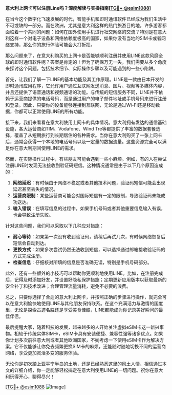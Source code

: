 **意大利上网卡可以注册Line吗？深度解读与实操指南[[TG💪+ @esim1088](https://t.me/s/esim1088)]**

在当今这个数字化飞速发展的时代，智能手机和即时通讯软件已经成为我们生活中不可或缺的一部分。而在欧洲，尤其是意大利这样的热门旅游目的地，许多游客都面临着一个共同的问题：如何在国外使用手机进行社交网络的交流？特别是在意大利这样一个对电子设备和网络依赖度极高的国家，如果你没有当地的SIM卡或者网络支持，那么你的旅行体验可能会大打折扣。

那么问题来了，在意大利购买的上网卡是否能够顺利注册并使用LINE这款风靡全球的即时通讯软件呢？答案是肯定的！但为了确保万无一失，我们需要从多个角度来探讨这个问题，包括技术细节、实际操作步骤以及可能遇到的一些小陷阱。

首先，让我们了解一下LINE的基本功能及其工作原理。LINE是一款由日本开发的即时通讯应用程序，它允许用户通过互联网发送消息、图片、视频等多媒体内容，并且还提供了语音通话和视频通话的功能。与传统的短信服务不同，LINE并不依赖于运营商提供的电话号码，而是通过用户的电子邮件地址或手机号码来进行注册和登录。因此，只要你的设备能够连接到互联网，无论是通过Wi-Fi还是移动数据，你都可以正常使用LINE的所有功能。

接下来，我们来看看在意大利使用上网卡的具体情况。意大利拥有发达的通信基础设施，各大运营商如TIM、Vodafone、Wind Tre等都提供了丰富的数据套餐选择，覆盖了从短期旅行到长期居住的各种需求。当你在意大利购买了一张上网卡后，通常会获得一个本地的电话号码以及一定量的数据流量。这些资源完全可以满足你在意大利期间使用LINE的需求。

然而，在实际操作过程中，有些朋友可能会遇到一些小麻烦。例如，有的人在尝试注册LINE时发现无法接收到验证码短信。这种情况通常是由于以下几个原因造成的：

1. **网络延迟**：有时候由于网络不稳定或者其他技术问题，验证码短信可能会出现延迟甚至丢失的情况。
2. **运营商限制**：某些运营商可能会对国际短信有一定的限制，导致验证码未能成功送达。
3. **输入错误**：在填写信息的过程中，如果手机号码或者其他重要信息输入有误，也会导致注册失败。

针对这些问题，我们可以采取以下几种应对措施：

- **耐心等待**：如果第一次没有收到验证码，请稍后再试几次，有时候网络恢复后短信会自动到达。
- **更换方式**：如果多次尝试仍然无法收到短信，可以选择通过邮箱接收验证码的方式完成注册。
- **检查信息**：仔细核对所填的信息是否准确无误，特别是手机号码部分。

此外，还有一些额外的小技巧可以帮助你更顺利地使用LINE。比如，在注册完成后，记得及时添加好友，并设置好隐私保护措施；定期更新应用版本以获取最新的安全补丁和技术改进；合理管理流量消耗，避免不必要的浪费。

总之，只要你选择了合适的意大利上网卡，并按照正确的步骤进行操作，就完全可以在意大利愉快地使用LINE与其他朋友保持联系。在这个充满活力与激情的国度里，无论是探索古迹名胜还是享受美食佳酿，LINE都能成为你记录美好瞬间的最佳伴侣。

最后提醒大家，随着科技的发展，越来越多的人开始关注虚拟eSIM卡这一新兴事物。相较于传统实体SIM卡，eSIM卡具有安装便捷、兼容性强等诸多优点。如果你计划多次前往意大利或者其他欧洲国家，不妨考虑一下使用eSIM卡作为解决方案。它不仅能够让你免去频繁更换SIM卡的麻烦，还能随时随地切换不同的运营商网络，享受更加灵活多变的服务体验。

无论你是初次踏上亚平宁半岛的土地，还是已经熟悉这里的风土人情，相信通过本文的详细介绍，你一定能够轻松搞定在意大利使用LINE的一切问题。祝你在意大利玩得开心，聊得尽兴！

[[TG💪+ @esim1088](https://t.me/s/esim1088) ![Image](https://i.postimg.cc/4NQfJmqS/Snipaste-2025-05-13-00-14-12.png)]